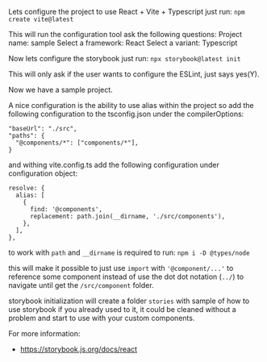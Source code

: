 Lets configure the project to use React + Vite + Typescript just run:
`npm create vite@latest`

This will run the configuration tool ask the following questions:
Project name:  sample
Select a framework: React
Select a variant: Typescript

Now lets configure the storybook just run:
`npx storybook@latest init`

This will only ask if the user wants to configure the ESLint, just says yes(Y).

Now we have a sample project.

A nice configuration is the ability to use alias within the project so add the following configuration to the 
tsconfig.json under the compilerOptions:
~~~
"baseUrl": "./src",
"paths": {
  "@components/*": ["components/*"],
}
~~~

and withing vite.config.ts add the following configuration under configuration object:
~~~
resolve: {
  alias: [
    {
      find: '@components',
      replacement: path.join(__dirname, './src/components'),
    },
  ],
},
~~~
to work with `path` and `__dirname` is required to run:
`npm i -D @types/node`

this will make it possible to just use `import`  with `'@component/...'` to reference some component instead of use the 
dot dot notation (`../`) to navigate until get the `/src/component` folder.

storybook initialization will create a folder `stories` with sample of how to use storybook if you already used to it, 
it could be cleaned without a problem and start to use with your custom components.



For more information:
* https://storybook.js.org/docs/react
